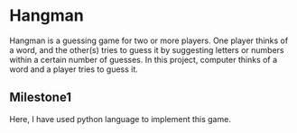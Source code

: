 # Hangman
Hangman is a guessing game for two or more players. One player thinks of a word,  and the other(s) tries to guess it by suggesting letters or numbers within a certain number of guesses.
In this project, computer thinks of a word and a player tries to guess it.

## Milestone1
Here, I have used python language to implement this game.
